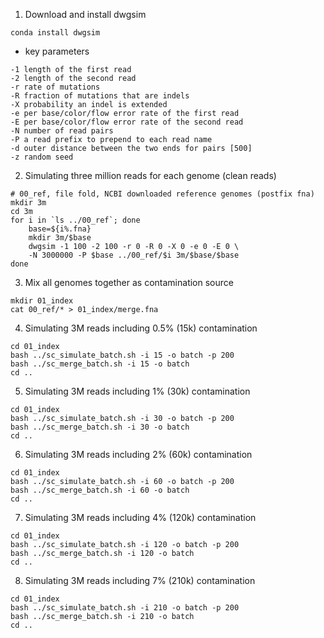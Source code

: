 1. Download and install dwgsim
```
conda install dwgsim
```
- key parameters
```
-1 length of the first read
-2 length of the second read
-r rate of mutations 
-R fraction of mutations that are indels
-X probability an indel is extended
-e per base/color/flow error rate of the first read
-E per base/color/flow error rate of the second read
-N number of read pairs
-P a read prefix to prepend to each read name
-d outer distance between the two ends for pairs [500]
-z random seed
```
2. Simulating three million reads for each genome (clean reads)
```
# 00_ref, file fold, NCBI downloaded reference genomes (postfix fna)
mkdir 3m
cd 3m
for i in `ls ../00_ref`; done
    base=${i%.fna}
    mkdir 3m/$base
    dwgsim -1 100 -2 100 -r 0 -R 0 -X 0 -e 0 -E 0 \
    -N 3000000 -P $base ../00_ref/$i 3m/$base/$base
done
```
3. Mix all genomes together as contamination source 
```
mkdir 01_index
cat 00_ref/* > 01_index/merge.fna
```
4. Simulating 3M reads including 0.5% (15k) contamination
```
cd 01_index
bash ../sc_simulate_batch.sh -i 15 -o batch -p 200
bash ../sc_merge_batch.sh -i 15 -o batch
cd ..
```
5. Simulating 3M reads including 1% (30k) contamination
```
cd 01_index
bash ../sc_simulate_batch.sh -i 30 -o batch -p 200
bash ../sc_merge_batch.sh -i 30 -o batch
cd ..
```
6. Simulating 3M reads including 2% (60k) contamination
```
cd 01_index
bash ../sc_simulate_batch.sh -i 60 -o batch -p 200
bash ../sc_merge_batch.sh -i 60 -o batch
cd ..
```
7. Simulating 3M reads including 4% (120k) contamination
```
cd 01_index
bash ../sc_simulate_batch.sh -i 120 -o batch -p 200
bash ../sc_merge_batch.sh -i 120 -o batch
cd ..
```
8. Simulating 3M reads including 7% (210k) contamination
```
cd 01_index
bash ../sc_simulate_batch.sh -i 210 -o batch -p 200
bash ../sc_merge_batch.sh -i 210 -o batch
cd ..
```




